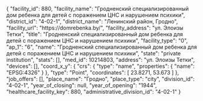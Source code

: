{
    "facility_id": 880,
    "facility_name": "Гродненский специализированный дом ребенка для детей с поражением ЦНС и нарушением психики",
    "district_id": "4-02-1",
    "district_name": "Ленинский район, Гродно",
    "facility_url": "https:\/\/domrebenka.by\/",
    "facility_address": "ул. Элоизы Тетки",
    "title": "Гродненский специализированный дом ребенка для детей с поражением ЦНС и нарушением психики",
    "facility_type": "0",
    "ap_1": "6",
    "name": "Гродненский специализированный дом ребенка для детей с поражением ЦНС и нарушением психики",
    "state": "private institution",
    "stats": [],
    "med_id": 10214803,
    "address": "ул. Элоизы Тетки",
    "devices": [],
    "coord_x_y": {
        "crs": {
            "type": "name",
            "properties": {
                "name": "EPSG:4326"
            }
        },
        "type": "Point",
        "coordinates": [
            23.8271,
            53.673
        ]
    },
    "job_offers": [],
    "place_name": "Гродно",
    "place_type": "city",
    "division_id": "4-02-1",
    "year_of_closing": null,
    "year_of_opening": "1944",
    "healthcare_facility_key": 880,
    "administrative_division_id": "4-02-1"
}